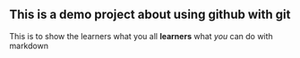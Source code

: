 ## This is a demo project about using github with git
This is to show the learners what you all **learners** what *you* can do with markdown
